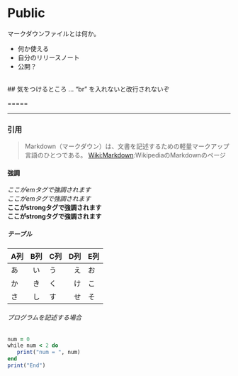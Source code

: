 # Public
マークダウンファイルとは何か。<br>
- 何か使える
- 自分のリリースノート
- 公開？
<br>
## 気をつけるところ
... “br” を入れないと改行されないぞ
<br>

=====

-----

### 引用
>Markdown（マークダウン）は、文書を記述するための軽量マークアップ言語のひとつである。
[Wiki:Markdown](https://ja.wikipedia.org/wiki/Markdown):WikipediaのMarkdownのページ

#### 強調

*ここがemタグで強調されます*  
_ここがemタグで強調されます_  
**ここがstrongタグで強調されます**  
__ここがstrongタグで強調されます__  

##### テーブル  

| A列 | B列 | C列 |D列|E列|
|-----|:---:|-----|--:|---|
| あ  | い  | う  |え |お |
| か  | き  | く  |け |こ |
| さ  | し  | す  |せ |そ |


###### プログラムを記述する場合  

```rb
num = 0
while num < 2 do
   print("num = ", num)
end
print("End")
```
